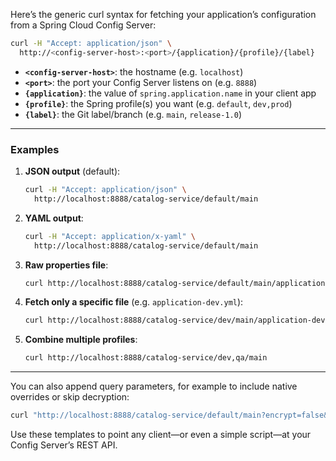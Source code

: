 Here’s the generic curl syntax for fetching your application’s configuration from a Spring Cloud Config Server:

```bash
curl -H "Accept: application/json" \
  http://<config-server-host>:<port>/{application}/{profile}/{label}
```

- **`<config-server-host>`**: the hostname (e.g. `localhost`)
- **`<port>`**: the port your Config Server listens on (e.g. `8888`)
- **`{application}`**: the value of `spring.application.name` in your client app
- **`{profile}`**: the Spring profile(s) you want (e.g. `default`, `dev,prod`)
- **`{label}`**: the Git label/branch (e.g. `main`, `release-1.0`)

---

### Examples

1. **JSON output** (default):
   ```bash
   curl -H "Accept: application/json" \
     http://localhost:8888/catalog-service/default/main
   ```

2. **YAML output**:
   ```bash
   curl -H "Accept: application/x-yaml" \
     http://localhost:8888/catalog-service/default/main
   ```

3. **Raw properties file**:
   ```bash
   curl http://localhost:8888/catalog-service/default/main/application.properties
   ```

4. **Fetch only a specific file** (e.g. `application-dev.yml`):
   ```bash
   curl http://localhost:8888/catalog-service/dev/main/application-dev.yml
   ```

5. **Combine multiple profiles**:
   ```bash
   curl http://localhost:8888/catalog-service/dev,qa/main
   ```

---

You can also append query parameters, for example to include native overrides or skip decryption:

```bash
curl "http://localhost:8888/catalog-service/default/main?encrypt=false&nativeSearchLocations=true"
```

Use these templates to point any client—or even a simple script—at your Config Server’s REST API.
